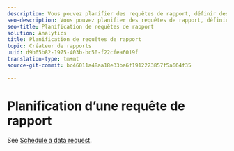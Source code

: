 ```yaml
---
description: Vous pouvez planifier des requêtes de rapport, définir des options de remise avancées, indiquer des destinataires et afficher l’historique de planification. Les options de remise avancées vous permettent de configurer des rapports à envoyer à une heure précise ou à des intervalles déterminés. Vous avez également la possibilité d’indiquer le format de fichier pour l’envoi du rapport.
seo-description: Vous pouvez planifier des requêtes de rapport, définir des options de remise avancées, indiquer des destinataires et afficher l’historique de planification. Les options de remise avancées vous permettent de configurer des rapports à envoyer à une heure précise ou à des intervalles déterminés. Vous avez également la possibilité d’indiquer le format de fichier pour l’envoi du rapport.
seo-title: Planification de requêtes de rapport
solution: Analytics
title: Planification de requêtes de rapport
topic: Créateur de rapports
uuid: d9b65b82-1975-403b-bc50-f22cfea6019f
translation-type: tm+mt
source-git-commit: bc46011a48aa18e33ba6f1912223857f5a664f35

---
```



# Planification d’une requête de rapport

See [Schedule a data request](/help/analyze/report-builder/t-schedule-a-data-request.md).

